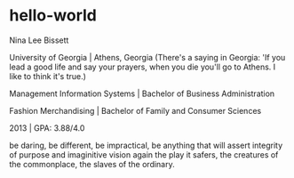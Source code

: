 hello-world
===========

Nina Lee Bissett

University of Georgia | Athens, Georgia (There's a saying in Georgia: 'If you lead a good life and say your prayers, when you die you'll go to Athens. I like to think it's true.)

Management Information Systems | Bachelor of Business Administration

Fashion Merchandising | Bachelor of Family and Consumer Sciences

2013 | GPA: 3.88/4.0

be daring, be different, be impractical, be anything that will assert integrity of purpose and imaginitive vision again the play it safers, the creatures of the commonplace, the slaves of the ordinary. 

